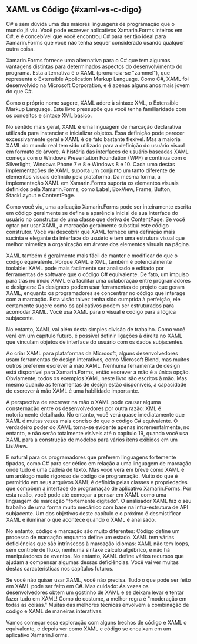 ## XAML vs Código {#xaml-vs-c-digo}

C# é sem dúvida uma das maiores linguagens de programação que o mundo já viu. Você pode escrever aplicativos Xamarin.Forms inteiros em C#, e é concebível que você encontrou C# para ser tão ideal para Xamarin.Forms que você não tenha sequer considerado usando qualquer outra coisa.

Xamarin.Forms fornece uma alternativa para o C# que tem algumas vantagens distintas para determinados aspectos do desenvolvimento do programa. Esta alternativa é o XAML (pronuncia-se &quot;zammel&quot;), que representa o Extensible Application Markup Language. Como C#, XAML foi desenvolvido na Microsoft Corporation, e é apenas alguns anos mais jovem do que C#.

Como o próprio nome sugere, XAML adere à sintaxe XML, o Extensible Markup Language. Este livro pressupõe que você tenha familiaridade com os conceitos e sintaxe XML básico.

No sentido mais geral, XAML é uma linguagem de marcação declarativa utilizada para instanciar e inicializar objetos. Essa definição pode parecer excessivamente geral e XAML é de fato bastante flexível. Mas a maioria XAML do mundo real tem sido utilizado para a definição do usuário visual em formato de árvore. A história das interfaces de usuário baseadas XAML começa com o Windows Presentation Foundation (WPF) e continua com o Silverlight, Windows Phone 7 e 8 e Windows 8 e 10\. Cada uma destas implementações de XAML suporta um conjunto um tanto diferente de elementos visuais definido pela plataforma. Da mesma forma, a implementação XAML em Xamarin.Forms suporta os elementos visuais definidos pela Xamarin.Forms, como Label, BoxView, Frame, Button, StackLayout e ContentPage.

Como você viu, uma aplicação Xamarin.Forms pode ser inteiramente escrita em código geralmente se define a aparência inicial de sua interface do usuário no construtor de uma classe que deriva de ContentPage. Se você optar por usar XAML, a marcação geralmente substitui este código construtor. Você vai descobrir que XAML fornece uma definição mais sucinta e elegante da interface do usuário e tem uma estrutura visual que melhor mimetiza a organização em árvore dos elementos visuais na página.

XAML também é geralmente mais fácil de manter e modificar do que o código equivalente. Porque XAML é XML, também é potencialmente toolable: XAML pode mais facilmente ser analisado e editado por ferramentas de software que o código C# equivalente. De fato, um impulso para trás no início XAML era facilitar uma colaboração entre programadores e designers: Os designers podem usar ferramentas de projeto que geram XAML, enquanto os programadores se concentrar no código que interage com a marcação. Esta visão talvez tenha sido cumprida à perfeição, ele certamente sugere como os aplicativos podem ser estruturados para acomodar XAML. Você usa XAML para o visual e código para a lógica subjacente.

No entanto, XAML vai além desta simples divisão de trabalho. Como você verá em um capítulo futuro, é possível definir ligações à direita no XAML que vinculam objetos de interface do usuário com os dados subjacentes.

Ao criar XAML para plataformas da Microsoft, alguns desenvolvedores usam ferramentas de design interativos, como Microsoft Blend, mas muitos outros preferem escrever à mão XAML. Nenhuma ferramenta de design está disponível para Xamarin.Forms, então escrever a mão é a única opção. Obviamente, todos os exemplos XAML neste livro são escritos à mão. Mas mesmo quando as ferramentas de design estão disponíveis, a capacidade de escrever à mão XAML é uma habilidade importante.

A perspectiva de escrever na mão o XAML pode causar alguma consternação entre os desenvolvedores por outra razão: XML é notoriamente detalhado. No entanto, você verá quase imediatamente que XAML é muitas vezes mais conciso do que o código C# equivalente. O verdadeiro poder do XAML torna-se evidente apenas incrementalmente, no entanto, e não serão totalmente visíveis até o capítulo 19, quando você usa XAML para a construção de modelos para vários itens exibidos em um ListView.

É natural para os programadores que preferem linguagens fortemente tipadas, como C# para ser cético em relação a uma linguagem de marcação onde tudo é uma cadeia de texto. Mas você verá em breve como XAML é um análogo muito rigoroso de código de programação. Muito do que é permitido em seus arquivos XAML é definida pelas classes e propriedades que compõem a interface de programação de aplicativo Xamarin.Forms. Por esta razão, você pode até começar a pensar em XAML como uma linguagem de marcação &quot;fortemente digitado&quot;. O analisador XAML faz o seu trabalho de uma forma muito mecânico com base na infra-estrutura de API subjacente. Um dos objetivos deste capítulo e o próximo é desmistificar XAML e iluminar o que acontece quando o XAML é analisado.

No entanto, código e marcação são muito diferentes: Código define um processo de marcação enquanto define um estado. XAML tem várias deficiências que são intrínsecos à marcação idiomas: XAML não tem loops, sem controle de fluxo, nenhuma sintaxe cálculo algébrico, e não há manipuladores de eventos. No entanto, XAML define vários recursos que ajudam a compensar algumas dessas deficiências. Você vai ver muitas destas características nos capítulos futuros.

Se você não quiser usar XAML, você não precisa. Tudo o que pode ser feito em XAML pode ser feito em C#. Mas cuidado: Às vezes os desenvolvedores obtem um gostinho de XAML e se deixam levar e tentar fazer tudo em XAML! Como de costume, a melhor regra é &quot;moderação em todas as coisas.&quot; Muitas das melhores técnicas envolvem a combinação de código e XAML de maneiras interativas.

Vamos começar essa exploração com alguns trechos de código e XAML o equivalente, e depois ver como XAML e código se encaixam em um aplicativo Xamarin.Forms.